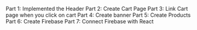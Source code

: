 Part 1: Implemented  the Header
Part 2: Create Cart Page
Part 3: Link Cart page when you click on cart
Part 4: Create banner
Part 5: Create Products
Part 6: Create Firebase 
Part 7: Connect Firebase with React